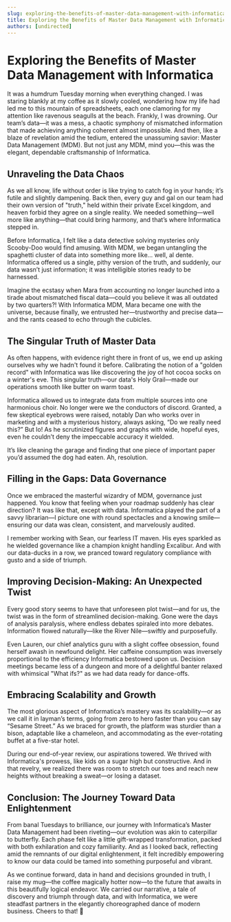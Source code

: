 ```yaml
---
slug: exploring-the-benefits-of-master-data-management-with-informatica
title: Exploring the Benefits of Master Data Management with Informatica
authors: [undirected]
---
```



# Exploring the Benefits of Master Data Management with Informatica

It was a humdrum Tuesday morning when everything changed. I was staring blankly at my coffee as it slowly cooled, wondering how my life had led me to this mountain of spreadsheets, each one clamoring for my attention like ravenous seagulls at the beach. Frankly, I was drowning. Our team’s data—it was a mess, a chaotic symphony of mismatched information that made achieving anything coherent almost impossible. And then, like a blaze of revelation amid the tedium, entered the unassuming savior: Master Data Management (MDM). But not just any MDM, mind you—this was the elegant, dependable craftsmanship of Informatica.

## Unraveling the Data Chaos

As we all know, life without order is like trying to catch fog in your hands; it’s futile and slightly dampening. Back then, every guy and gal on our team had their own version of "truth," held within their private Excel kingdom, and heaven forbid they agree on a single reality. We needed something—well more like anything—that could bring harmony, and that’s where Informatica stepped in.

Before Informatica, I felt like a data detective solving mysteries only Scooby-Doo would find amusing. With MDM, we began untangling the spaghetti cluster of data into something more like... well, al dente. Informatica offered us a single, pithy version of the truth, and suddenly, our data wasn’t just information; it was intelligible stories ready to be harnessed.

Imagine the ecstasy when Mara from accounting no longer launched into a tirade about mismatched fiscal data—could you believe it was all outdated by two quarters?! With Informatica MDM, Mara became one with the universe, because finally, we entrusted her—trustworthy and precise data—and the rants ceased to echo through the cubicles.

## The Singular Truth of Master Data

As often happens, with evidence right there in front of us, we end up asking ourselves why we hadn't found it before. Calibrating the notion of a "golden record" with Informatica was like discovering the joy of hot cocoa socks on a winter's eve. This singular truth—our data's Holy Grail—made our operations smooth like butter on warm toast.

Informatica allowed us to integrate data from multiple sources into one harmonious choir. No longer were we the conductors of discord. Granted, a few skeptical eyebrows were raised, notably Dan who works over in marketing and with a mysterious history, always asking, “Do we really need this?” But lo! As he scrutinized figures and graphs with wide, hopeful eyes, even he couldn’t deny the impeccable accuracy it wielded.

It’s like cleaning the garage and finding that one piece of important paper you’d assumed the dog had eaten. Ah, resolution.

## Filling in the Gaps: Data Governance

Once we embraced the masterful wizardry of MDM, governance just happened. You know that feeling when your roadmap suddenly has clear direction? It was like that, except with data. Informatica played the part of a savvy librarian—I picture one with round spectacles and a knowing smile—ensuring our data was clean, consistent, and marvelously audited.

I remember working with Sean, our fearless IT maven. His eyes sparkled as he wielded governance like a champion knight handling Excalibur. And with our data-ducks in a row, we pranced toward regulatory compliance with gusto and a side of triumph.

## Improving Decision-Making: An Unexpected Twist

Every good story seems to have that unforeseen plot twist—and for us, the twist was in the form of streamlined decision-making. Gone were the days of analysis paralysis, where endless debates spiraled into more debates. Information flowed naturally—like the River Nile—swiftly and purposefully.

Even Lauren, our chief analytics guru with a slight coffee obsession, found herself awash in newfound delight. Her caffeine consumption was inversely proportional to the efficiency Informatica bestowed upon us. Decision meetings became less of a dungeon and more of a delightful banter relaxed with whimsical "What ifs?" as we had data ready for dance-offs.

## Embracing Scalability and Growth

The most glorious aspect of Informatica’s mastery was its scalability—or as we call it in layman’s terms, going from zero to hero faster than you can say “Sesame Street.” As we braced for growth, the platform was sturdier than a bison, adaptable like a chameleon, and accommodating as the ever-rotating buffet at a five-star hotel.

During our end-of-year review, our aspirations towered. We thrived with Informatica's prowess, like kids on a sugar high but constructive. And in that revelry, we realized there was room to stretch our toes and reach new heights without breaking a sweat—or losing a dataset.

## Conclusion: The Journey Toward Data Enlightenment

From banal Tuesdays to brilliance, our journey with Informatica’s Master Data Management had been riveting—our evolution was akin to caterpillar to butterfly. Each phase felt like a little gift-wrapped transformation, packed with both exhilaration and cozy familiarity. And as I looked back, reflecting amid the remnants of our digital enlightenment, it felt incredibly empowering to know our data could be tamed into something purposeful and vibrant.

As we continue forward, data in hand and decisions grounded in truth, I raise my mug—the coffee magically hotter now—to the future that awaits in this beautifully logical endeavor. We carried our narrative, a tale of discovery and triumph through data, and with Informatica, we were steadfast partners in the elegantly choreographed dance of modern business. Cheers to that! 🍵